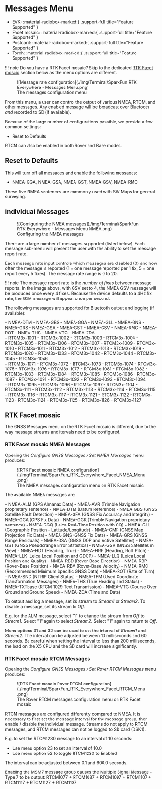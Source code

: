 # Messages Menu

<!--
Compatibility Icons
====================================================================================

:material-radiobox-marked:{ .support-full title="Feature Supported" }
:material-radiobox-indeterminate-variant:{ .support-partial title="Feature Partially Supported" }
:material-radiobox-blank:{ .support-none title="Feature Not Supported" }
-->

<div class="grid cards fill" markdown>

- EVK: :material-radiobox-marked:{ .support-full title="Feature Supported" }
- Facet mosaic: :material-radiobox-marked:{ .support-full title="Feature Supported" }
- Postcard: :material-radiobox-marked:{ .support-full title="Feature Supported" }
- Torch: :material-radiobox-marked:{ .support-full title="Feature Supported" }

</div>

!!! note
	Do you have a RTK Facet mosaic? Skip to the dedicated [RTK Facet mosaic](#rtk-facet-mosaic) section below as the menu options are different.

<figure markdown>
![Message rate configuration](./img/Terminal/SparkFun RTK Everywhere - Messages Menu.png)
<figcaption markdown>
The messages configuration menu
</figcaption>
</figure>

From this menu, a user can control the output of various NMEA, RTCM, and other messages. Any enabled message will be broadcast over Bluetooth *and* recorded to SD (if available).

Because of the large number of configurations possible, we provide a few common settings:

- Reset to Defaults

RTCM can also be enabled in both Rover and Base modes.

## Reset to Defaults

This will turn off all messages and enable the following messages:

- NMEA-GGA, NMEA-GSA, NMEA-GST, NMEA-GSV, NMEA-RMC

These five NMEA sentences are commonly used with SW Maps for general surveying.

## Individual Messages

<figure markdown>
![Configuring the NMEA messages](./img/Terminal/SparkFun RTK Everywhere - Messages Menu NMEA.png)
<figcaption markdown>
Configuring the NMEA messages
</figcaption>
</figure>

There are a large number of messages supported (listed below). Each message sub-menu will present the user with the ability to set the message report rate.

Each message rate input controls which messages are disabled (0) and how often the message is reported (1 = one message reported per 1 fix, 5 = one report every 5 fixes). The message rate range is 0 to 20.

!!! note
	The message report rate is the *number of fixes* between message reports. In the image above, with GSV set to 4, the NMEA GSV message will be produced once every 4 fixes. Because the device defaults to a 4Hz fix rate, the GSV message will appear once per second.

The following messages are supported for Bluetooth output and logging (if available):

<div class="grid" style="grid-template-columns: repeat(auto-fit,minmax(8rem,1fr));" markdown>

<div markdown>
- NMEA-DTM
- NMEA-GBS
- NMEA-GGA
- NMEA-GLL
- NMEA-GNS
- NMEA-GRS
- NMEA-GSA
- NMEA-GST
- NMEA-GSV
- NMEA-RMC
- NMEA-ROT
- NMEA-THS
- NMEA-VTG
- NMEA-ZDA
</div>

<div markdown>
- RTCM3x-1001
- RTCM3x-1002
- RTCM3x-1003
- RTCM3x-1004
- RTCM3x-1005
- RTCM3x-1006
- RTCM3x-1007
- RTCM3x-1009
- RTCM3x-1010
- RTCM3x-1011
- RTCM3x-1012
- RTCM3x-1013
- RTCM3x-1019
- RTCM3x-1020
- RTCM3x-1033
- RTCM3x-1042
- RTCM3x-1044
- RTCM3x-1045
- RTCM3x-1046
</div>

<div markdown>
- RTCM3x-1071
- RTCM3x-1072
- RTCM3x-1073
- RTCM3x-1074
- RTCM3x-1075
- RTCM3x-1076
- RTCM3x-1077
- RTCM3x-1081
- RTCM3x-1082
- RTCM3x-1083
- RTCM3x-1084
- RTCM3x-1085
- RTCM3x-1086
- RTCM3x-1087
- RTCM3x-1091
- RTCM3x-1092
- RTCM3x-1093
- RTCM3x-1094
</div>

<div markdown>
- RTCM3x-1095
- RTCM3x-1096
- RTCM3x-1097
- RTCM3x-1104
- RTCM3x-1111
- RTCM3x-1112
- RTCM3x-1113
- RTCM3x-1114
- RTCM3x-1115
- RTCM3x-1116
- RTCM3x-1117
- RTCM3x-1121
- RTCM3x-1122
- RTCM3x-1123
- RTCM3x-1124
- RTCM3x-1125
- RTCM3x-1126
- RTCM3x-1127
</div>

</div>

## RTK Facet mosaic

The GNSS Messages menu on the RTK Facet mosaic is different, due to the way message streams and itervals need to be configured.

### RTK Facet mosaic NMEA Messages

Opening the _Configure GNSS Messages / Set NMEA Messages_ menu produces:

<figure markdown>
![RTK Facet mosaic NMEA configuration](./img/Terminal/SparkFun_RTK_Everywhere_Facet_NMEA_Menu.png)
<figcaption markdown>
The NMEA messages configuration menu on RTK Facet mosaic
</figcaption>
</figure>

The available NMEA messages are:

<div markdown>
- NMEA-ALM (GPS Almanac Data)
- NMEA-AVR (Trimble Navigation proprietary sentence)
- NMEA-DTM (Datum Reference)
- NMEA-GBS (GNSS Satellite Fault Detection)
- NMEA-GFA (GNSS Fix Accuracy and Integrity)
- NMEA-GGA (GPS Fix Data)
- NMEA-GGK (Trimble Navigation proprietary sentence)
- NMEA-GGQ (Leica Real-Time Position with CQ)
- NMEA-GLL (Geographic Position - Latitude/Longitude)
- NMEA-GMP (GNSS Map Projection Fix Data)
- NMEA-GNS (GNSS Fix Data)
- NMEA-GRS (GNSS Range Residuals)
- NMEA-GSA (GNSS DOP and Active Satellites)
- NMEA-GST (GNSS Pseudorange Error Statistics)
- NMEA-GSV (GNSS Satellites in View)
- NMEA-HDT (Heading, True)
- NMEA-HRP (Heading, Roll, Pitch)
- NMEA-LLK (Leica Local Position and GDOP)
- NMEA-LLQ (Leica Local Position and Quality)
- NMEA-RBD (Rover-Base Direction)
- NMEA-RBP (Rover-Base Position)
- NMEA-RBV (Rover-Base Velocity)
- NMEA-RMC (Recommended Minimum Specific GNSS Data)
- NMEA-ROT (Rate of Turn)
- NMEA-SNC (NTRIP Client Status)
- NMEA-TFM (Used Coordinate Transformation Messages)
- NMEA-THS (True Heading and Status)
- NMEA-TXTbase (RTCM 1029 Text Transmission)
- NMEA-VTG (Course Over Ground and Ground Speed)
- NMEA-ZDA (Time and Date)
</div>

To output and log a message, set its stream to _Stream1_ or _Stream2_. To disable a message, set its stream to _Off_.

E.g. for the ALM message, select "1" to change the stream from _Off_ to _Stream1_. Select "1" again to select _Stream2_. Select "1" again to return to _Off_.

Menu options 31 and 32 can be used to set the interval of _Stream1_ and _Stream2_. The interval can be adjusted between 10 milliseconds and 60 seconds. Be careful when setting the interval to less than 200 milliseconds, the load on the X5 CPU and the SD card will increase significantly.

### RTK Facet mosaic RTCM Messages

Opening the _Configure GNSS Messages / Set Rover RTCM Messages_ menu produces:

<figure markdown>
![RTK Facet mosaic Rover RTCM configuration](./img/Terminal/SparkFun_RTK_Everywhere_Facet_RTCM_Menu.png)
<figcaption markdown>
The Rover RTCM messages configuration menu on RTK Facet mosaic
</figcaption>
</figure>

RTCM messages are configured differently compared to NMEA. It is necessary to first set the message interval for the message group, then enable / disable the individual message. Streams do not apply to RTCM messages, and RTCM messages can not be logged to SD card (DSK1).

E.g. to set the RTCM1230 message to an interval of 10 seconds:

- Use menu option 23 to set an interval of 10.0
- Use menu option 52 to toggle RTCM1230 to Enabled

The interval can be adjusted between 0.1 and 600.0 seconds.

Enabling the MSM7 message group causes the Multiple Signal Message - Type 7 to be output: RTCM1077 + RTCM1087 + RTCM1097 + RTCM1107 + RTCM1117 + RTCM1127 + RTCM1137
